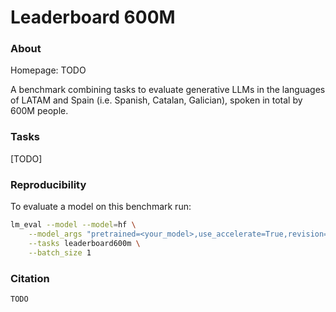 # Leaderboard 600M

### About

Homepage: TODO

A benchmark combining tasks to evaluate generative LLMs in the languages of LATAM and Spain (i.e. Spanish, Catalan, Galician), spoken in total by 600M people.

### Tasks

[TODO]

### Reproducibility

To evaluate a model on this benchmark run:

```bash
lm_eval --model --model=hf \
    --model_args "pretrained=<your_model>,use_accelerate=True,revision=<your_model_revision>" \
    --tasks leaderboard600m \
    --batch_size 1
```

### Citation

```
TODO
```
